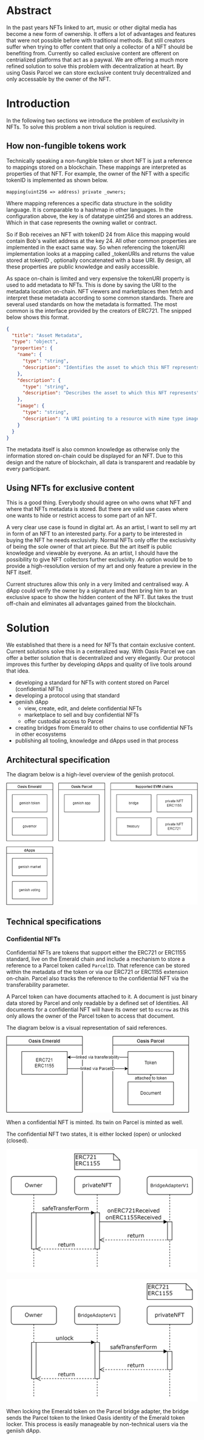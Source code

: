 # Abstract

In the past years NFTs linked to art, music or other digital media has become a new form of ownership. It offers a lot of advantages and features that were not possible before with traditional methods. But still creators suffer when trying to offer content that only a collector of a NFT should be benefiting from. Currently so called exclusive content are offerent on centrialized platforms that act as a paywal. We are offering a much more refined solution to solve this problem with decentralization at heart. By using Oasis Parcel we can store exclusive content truly decentralized and only accessable by the owner of the NFT.

# Introduction

In the following two sections we introduce the problem of exclusivity in NFTs. To solve this problem a non trival solution is required.

## How non-fungible tokens work

Technically speaking a non-fungible token or short NFT is just a reference to mappings stored on a blockchain. These mappings are interpreted as properties of that NFT. For example, the owner of the NFT with a specific tokenID is implemented as shown below.

```
mapping(uint256 => address) private _owners;
```

Where mapping references a specific data structure in the solidity language. It is comparable to a hashmap in other languages. In the configuration above, the key is of datatype uint256 and stores an address. Which in that case represents the owning wallet or contract.

So if Bob receives an NFT with tokenID 24 from Alice this mapping would contain Bob's wallet address at the key 24. All other common properties are implemented in the exact same way. So when referencing the tokenURI implementation looks at a mapping called \_tokenURIs and returns the value stored at tokenID , optionally concatenated with a base URI. By design, all these properties are public knowledge and easily accessible.

As space on-chain is limited and very expensive the tokenURI property is used to add metadata to NFTs. This is done by saving the URI to the metadata location on-chain. NFT viewers and marketplaces then fetch and interpret these metadata according to some common standards.
There are several used standards on how the metadata is formatted. The most common is the interface provided by the creators of ERC721. The snipped below shows this format.

```json
{
  "title": "Asset Metadata",
  "type": "object",
  "properties": {
    "name": {
      "type": "string",
      "description": "Identifies the asset to which this NFT represents"
    },
    "description": {
      "type": "string",
      "description": "Describes the asset to which this NFT represents"
    },
    "image": {
      "type": "string",
      "description": "A URI pointing to a resource with mime type image/* representing the asset to which this NFT represents. Consider making any images at a width between 320 and 1080 pixels and aspect ratio between 1.91:1 and 4:5 inclusive."
    }
  }
}
```

The metadata itself is also common knowledge as otherwise only the information stored on-chain could be displayed for an NFT. Due to this design and the nature of blockchain, all data is transparent and readable by every participant.

## Using NFTs for exclusive content

This is a good thing. Everybody should agree on who owns what NFT and where that NFTs metadata is stored. But there are valid use cases where one wants to hide or restrict access to some part of an NFT.

A very clear use case is found in digital art. As an artist, I want to sell my art in form of an NFT to an interested party. For a party to be interested in buying the NFT he needs exclusivity. Normal NFTs only offer the exclusivity of being the sole owner of that art piece. But the art itself is public knowledge and viewable by everyone. As an artist, I should have the possibility to give NFT collectors further exclusivity. An option would be to provide a high-resolution version of my art and only feature a preview in the NFT itself.

Current structures allow this only in a very limited and centralised way. A dApp could verify the owner by a signature and then bring him to an exclusive space to show the hidden content of the NFT. But takes the trust off-chain and eliminates all advantages gained from the blockchain.

# Solution

We established that there is a need for NFTs that contain exclusive content. Current solutions solve this in a centeralized way. With Oasis Parcel we can offer a better solution that is decentralized and very elegantly. Our protocol improves this further by developing dApps and quality of live tools around that idea.

- developing a standard for NFTs with content stored on Parcel (confidential NFTs)
- developing a protocol using that standard
- geniish dApp
  - view, create, edit, and delete confidential NFTs
  - marketplace to sell and buy confidential NFTs
  - offer custodial access to Parcel
- creating bridges from Emerald to other chains to use confidential NFTs in other ecosystems
- publishing all tooling, knowledge and dApps used in that process

## Architectural specification

The diagram below is a high-level overview of the geniish protocol.

![](/assets/images/geniish_protocol.drawio.png)

## Technical specifications

### Confidential NFTs

Confidential NFTs are tokens that support either the ERC721 or ERC1155 standard, live on the Emerald chain and include a mechanism to store a reference to a Parcel token called `ParcelID`. That reference can be stored within the metadata of the token or via our ERC721 or ERC1155 extension on-chain. Parcel also tracks the reference to the confidential NFT via the transferability parameter.

A Parcel token can have documents attached to it. A document is just binary data stored by Parcel and only readable by a defined set of Identities. All documents for a confidential NFT will have its owner set to `escrow` as this only allows the owner of the Parcel token to access that document.

The diagram below is a visual representation of said references.

![](/assets/images/geniish_private_nft.drawio.png)

When a confidential NFT is minted. Its twin on Parcel is minted as well.

The confidential NFT two states, it is either locked (open) or unlocked (closed).

![Opening a private NFT to access its content](/assets/images/geniish_locking.png)

![Opening a private NFT to access its content](/assets/images/geniish_opening.png)

When locking the Emerald token on the Parcel bridge adapter, the bridge sends the Parcel token to the linked Oasis identity of the Emerald token locker. This process is easily manageable by non-technical users via the geniish dApp.
